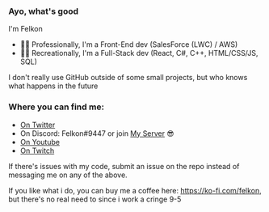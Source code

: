 ### Ayo, what's good
I'm Felkon
- 👨‍💼 Professionally, I'm a Front-End dev (SalesForce (LWC) / AWS)
- 👨‍💻 Recreationally, I'm a Full-Stack dev (React, C#, C++, HTML/CSS/JS, SQL)

I don't really use GitHub outside of some small projects, but who knows what happens in the future

### Where you can find me:
* [On Twitter](https://twitter.com/FelkonEx)
* On Discord: Felkon#9447 or join [My Server](https://discord.com/invite/YWKpph8b3J) 😎
* [On Youtube](https://www.youtube.com/channel/UCKIEMpmi0mxRDIognD3Ejng)
* [On Twitch](https://www.twitch.tv/felkonEx)

If there's issues with my code, submit an issue on the repo instead of messaging me on any of the above.

If you like what i do, you can buy me a coffee here: https://ko-fi.com/felkon, but there's no real need to since i work a cringe 9-5
